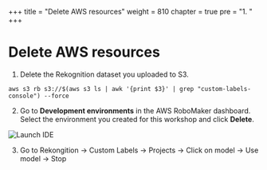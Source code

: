 +++
title = "Delete AWS resources"
weight = 810
chapter = true
pre = "1. "
+++

# Delete AWS resources

1. Delete the Rekognition dataset you uploaded to S3.

```
aws s3 rb s3://$(aws s3 ls | awk '{print $3}' | grep "custom-labels-console") --force
```

2. Go to **Development environments** in the AWS RoboMaker dashboard. Select the environment you created for this workshop and click **Delete**.

![Launch IDE](/c9-delete.png?classes=border)

3. Go to Rekongition -> Custom Labels -> Projects -> Click on model -> Use model -> Stop
